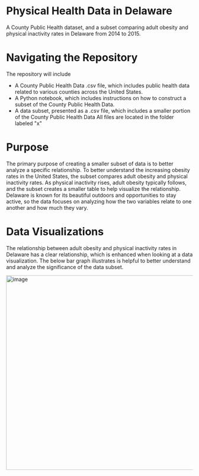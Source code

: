 # Physical Health Data in Delaware
A County Public Health dataset, and a subset comparing adult obesity and physical inactivity rates in Delaware from 2014 to 2015. 

# Navigating the Repository 
The repository will include
- A County Public Health Data .csv file, which includes public health data related to various counties across the United States.
- A Python notebook, which includes instructions on how to construct a subset of the County Public Health Data.
- A data subset, presented as a .csv file, which includes a smaller portion of the County Public Health Data
All files are located in the folder labeled "x"

# Purpose
The primary purpose of creating a smaller subset of data is to better analyze a specific relationship. To better understand the increasing obesity rates in the United States, the subset compares adult obesity and physical inactivity rates. As physical inactivity rises, adult obesity typically follows, and the subset creates a smaller table to help visualize the relationship. Delaware is known for its beautiful outdoors and opportunities to stay active, so the data focuses on analyzing how the two variables relate to one another and how much they vary.  

# Data Visualizations

The relationship between adult obesity and physical inactivity rates in Delaware has a clear relationship, which is enhanced when looking at a data visualization. The below bar graph illustrates is helpful to better understand and analyze the significance of the data subset.

<img width="525" alt="image" src="https://github.com/user-attachments/assets/e6fcf844-a432-41e9-99b1-04f32d852157" />
